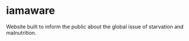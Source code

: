 iamaware
========

Website built to inform the public about the global issue of starvation and malnutrition.
